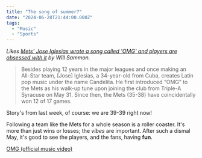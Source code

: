 ```yaml
---
title: "The song of summer?"
date: "2024-06-28T21:44:00.000Z"
tags: 
  - "Music"
  - "Sports"
---
```


_Likes [Mets' Jose Iglesias wrote a song called 'OMG' and players are obsessed with it](https://www.nytimes.com/athletic/5579159/2024/06/21/mets-jose-iglesias-song-omg/) by Will Sammon._

> Besides playing 12 years in the major leagues and once making an All-Star team, \[Jose\] Iglesias, a 34-year-old from Cuba, creates Latin pop music under the name Candelita. He first introduced “OMG” to the Mets as his walk-up tune upon joining the club from Triple-A Syracuse on May 31. Since then, the Mets (35-38) have coincidentally won 12 of 17 games.

Story's from last week, of course: we are 39-39 right now!

Following a team like the Mets for a whole season is a roller coaster. It's more than just wins or losses; the _vibes_ are important. After such a dismal May, it's good to see the players, and the fans, having **fun**.

[OMG (official music video)](https://www.youtube.com/watch?v=xRzHD9i6CKQ)
